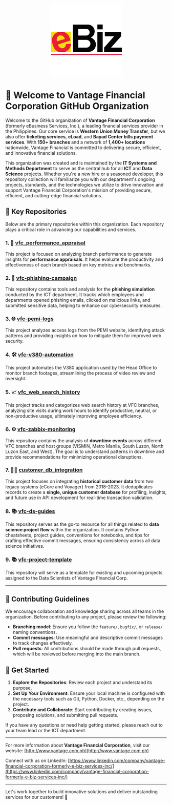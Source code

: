 <div align="center">
    <img src="./ebiz_logo.png" alt="eBiz Logo">
</div>


# 👋 Welcome to Vantage Financial Corporation GitHub Organization

Welcome to the GitHub organization of **Vantage Financial Corporation** (formerly eBusiness Services, Inc.), a leading financial services provider in the Philippines. Our core service is **Western Union Money Transfer**, but we also offer **ticketing services**, **eLoad**, and **Bayad Center bills payment services**. With **150+ branches** and a network of **1,400+ locations** nationwide, Vantage Financial is committed to delivering secure, efficient, and innovative financial solutions.

This organization was created and is maintained by the **IT Systems and Methods Department** to serve as the central hub for all **ICT** and **Data Science** projects. Whether you're a new hire or a seasoned developer, this repository collection will familiarize you with our department's ongoing projects, standards, and the technologies we utilize to drive innovation and support Vantage Financial Corporation's mission of providing secure, efficient, and cutting-edge financial solutions.

## 📂 Key Repositories

Below are the primary repositories within this organization. Each repository plays a critical role in advancing our capabilities and services.

### 1. 🚀 [vfc_performance_appraisal](https://github.com/VFC-DataScienceTeam/vfc_performance_appraisal)
This project is focused on analyzing branch performance to generate insights for **performance appraisals**. It helps evaluate the productivity and effectiveness of each branch based on key metrics and benchmarks.

### 2. 🔐 [vfc-phishing-campaign](https://github.com/VFC-DataScienceTeam/vfc-phishing-campaign)
This repository contains tools and analysis for the **phishing simulation** conducted by the ICT department. It tracks which employees and departments opened phishing emails, clicked on malicious links, and submitted sensitive data, helping to enhance our cybersecurity measures.

### 3. 🌐 [vfc-pemi-logs](https://github.com/VFC-DataScienceTeam/vfc-pemi-logs)
This project analyzes access logs from the PEMI website, identifying attack patterns and providing insights on how to mitigate them for improved web security.

### 4. 🛠️ [vfc-v380-automation](https://github.com/VFC-DataScienceTeam/vfc-v380-automation)
This project automates the V380 application used by the Head Office to monitor branch footages, streamlining the process of video review and oversight.

### 5. 📈 [vfc_web_search_history](https://github.com/VFC-DataScienceTeam/vfc_web_search_history)
This project tracks and categorizes web search history at VFC branches, analyzing site visits during work hours to identify productive, neutral, or non-productive usage, ultimately improving employee efficiency.

### 6. ⚙️ [vfc-zabbix-monitoring](https://github.com/VFC-DataScienceTeam/zabbix_downtimes)
This repository contains the analysis of **downtime events** across different VFC branches and host groups (VISMIN, Metro Manila, South Luzon, North Luzon East, and West). The goal is to understand patterns in downtime and provide recommendations for minimizing operational disruptions.

### 7. 🧑‍💻 [customer_db_integration](https://github.com/VFC-DataScienceTeam/customer_db_integration)
This project focuses on integrating **historical customer data** from two legacy systems (eCore and Voyager) from 2018-2023. It deduplicates records to create a **single, unique customer database** for profiling, insights, and future use in API development for real-time transaction validation.

### 8. 📚 [vfc-ds-guides](https://github.com/VFC-DataScienceTeam/ds_guides)
This repository serves as the go-to resource for all things related to **data science project flow** within the organization. It contains Python cheatsheets, project guides, conventions for notebooks, and tips for crafting effective commit messages, ensuring consistency across all data science initiatives.

### 9. 📚 [vfc-project-template](https://github.com/VFC-DataScienceTeam/vfc-project-template)
This repository will serve as a template for existing and upcoming projects assigned to the Data Scientists of Vantage Financial Corp.


---

## 🔧 Contributing Guidelines

We encourage collaboration and knowledge sharing across all teams in the organization. Before contributing to any project, please review the following:
- **Branching model**: Ensure you follow the `feature/`, `bugfix/`, or `release/` naming conventions.
- **Commit messages**: Use meaningful and descriptive commit messages to track changes effectively.
- **Pull requests**: All contributions should be made through pull requests, which will be reviewed before merging into the main branch.

## 🏁 Get Started

1. **Explore the Repositories**: Review each project and understand its purpose.
2. **Set Up Your Environment**: Ensure your local machine is configured with the necessary tools such as Git, Python, Docker, etc., depending on the project.
3. **Contribute and Collaborate**: Start contributing by creating issues, proposing solutions, and submitting pull requests.

If you have any questions or need help getting started, please reach out to your team lead or the ICT department.

---

For more information about **Vantage Financial Corporation**, visit our website:
[http://www.vantage.com.ph](http://www.vantage.com.ph)

Connect with us on LinkedIn:
[https://www.linkedin.com/company/vantage-financial-corporation-formerly-e-biz-services-inc/](https://www.linkedin.com/company/vantage-financial-corporation-formerly-e-biz-services-inc/)

---

Let's work together to build innovative solutions and deliver outstanding services for our customers! 🚀
